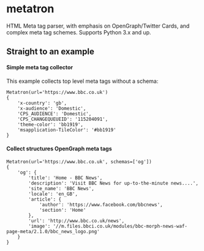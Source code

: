 # metatron
HTML Meta tag parser, with emphasis on OpenGraph/Twitter Cards, and complex meta tag schemes.
Supports Python 3.x and up.


## Straight to an example

#### Simple meta tag collector

This example collects top level meta tags without a schema:

```
Metatron(url='https://www.bbc.co.uk')
{
    'x-country': 'gb',
    'x-audience': 'Domestic',
    'CPS_AUDIENCE': 'Domestic',
    'CPS_CHANGEQUEUEID': '115204091',
    'theme-color': 'bb1919',
    'msapplication-TileColor': '#bb1919'
}
```

#### Collect structures OpenGraph meta tags
```
Metatron(url='https://www.bbc.co.uk', schemas=['og'])
{
    'og': {
        'title': 'Home - BBC News',
        'description': 'Visit BBC News for up-to-the-minute news....',
        'site_name': 'BBC News',
        'locale': 'en_GB',
        'article': {
            'author': 'https://www.facebook.com/bbcnews',
            'section': 'Home'
        },
        'url': 'http://www.bbc.co.uk/news',
        'image': '//m.files.bbci.co.uk/modules/bbc-morph-news-waf-page-meta/2.1.0/bbc_news_logo.png'
    }
}
```

